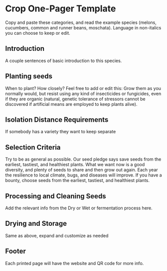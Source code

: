# Crop One-Pager Template

Copy and paste these categories, and read the example species (melons, cucumbers, common and runner beans, moschata). Language in non-italics you can choose to keep or edit. 

## Introduction
A couple sentences of basic introduction to this species.  

## Planting seeds
When to plant? How closely?
Feel free to add or edit this: Grow them as you normally would, but resist using any kind of insecticides or fungicides, even if they are organic (natural, genetic tolerance of stressors cannot be discovered if artificial means are employed to keep plants alive).  

## Isolation Distance Requirements
If somebody has a variety they want to keep separate

## Selection Criteria
Try to be as general as possible. Our seed pledge says save seeds from the earliest, tastiest, and healthiest plants.  What we want now is a good diversity, and plenty of seeds to share and then grow out again. Each year the resilience to local climate, bugs, and diseases will improve. If you have a bounty, choose seeds from the earliest, tastiest, and healthiest plants. 

## Processing and Cleaning Seeds
Add the relevant info from the Dry or Wet or fermentation process here. 

## Drying and Storage
Same as above, expand and customize as needed

## Footer
Each printed page will have the website and QR code for more info. 
